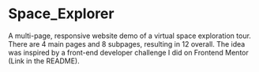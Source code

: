 # Space_Explorer
A multi-page, responsive website demo of a virtual space exploration tour. There are 4 main pages and 8 subpages, resulting in 12 overall. The idea was inspired by a front-end developer challenge I did on Frontend Mentor (Link in the README).
